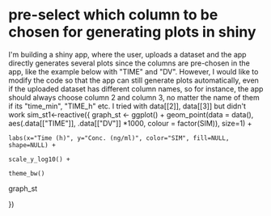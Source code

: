 
# pre-select which column to be chosen for generating plots in shiny

I'm building a shiny app, where the user, uploads a dataset and the app directly generates several plots since the columns are pre-chosen in the app, like the example below with "TIME" and "DV". However, I would like to modify the code so that the app can still generate plots automatically, even if the uploaded dataset has different column names, so for instance, the app should always choose column 2 and column 3, no matter the name of them if its "time_min", "TIME_h"  etc. I tried with data[[2]], data[[3]] but didn't work
sim_st1<-reactive({
  graph_st <- ggplot() +
    geom_point(data = data(), aes(.data[["TIME"]], .data[["DV"]] *1000, colour = factor(SIM)), size=1) +
    
    labs(x="Time (h)", y="Conc. (ng/ml)", color="SIM", fill=NULL, shape=NULL) +
    
    scale_y_log10() +
    
    theme_bw()
  
  
  graph_st
  
})  


        